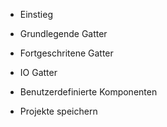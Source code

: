 - <p id="get-started">Einstieg</p>
- <p id="basic">Grundlegende Gatter</p>
- <p id="advanced">Fortgeschritene Gatter</p>
- <p id="io">IO Gatter</p>
- <p id="user-defined">Benutzerdefinierte Komponenten</p>
- <p id="saving">Projekte speichern</p>
